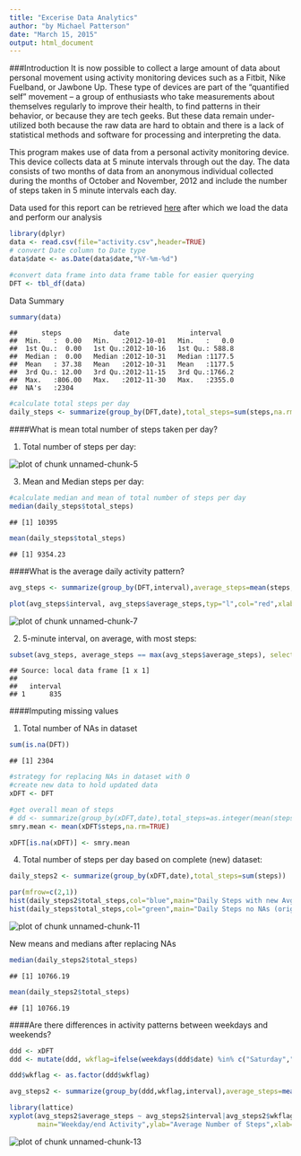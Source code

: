 ```yaml
---
title: "Excerise Data Analytics"
author: "by Michael Patterson"
date: "March 15, 2015"
output: html_document
---
```


###Introduction
It is now possible to collect a large amount of data about personal movement using activity monitoring devices such as a Fitbit, Nike Fuelband, or Jawbone Up. These type of devices are part of the “quantified self” movement – a group of enthusiasts who take measurements about themselves regularly to improve their health, to find patterns in their behavior, or because they are tech geeks. But these data remain under-utilized both because the raw data are hard to obtain and there is a lack of statistical methods and software for processing and interpreting the data.

This program makes use of data from a personal activity monitoring device. This device collects data at 5 minute intervals through out the day. The data consists of two months of data from an anonymous individual collected during the months of October and November, 2012 and include the number of steps taken in 5 minute intervals each day.

Data used for this report can be retrieved 
[here](https://d396qusza40orc.cloudfront.net/repdata%2Fdata%2Factivity.zip)
after which we load the data and perform our analysis


```r
library(dplyr)
data <- read.csv(file="activity.csv",header=TRUE)
# convert Date column to Date type
data$date <- as.Date(data$date,"%Y-%m-%d")

#convert data frame into data frame table for easier querying
DFT <- tbl_df(data)
```

Data Summary


```r
summary(data)
```

```
##      steps             date               interval     
##  Min.   :  0.00   Min.   :2012-10-01   Min.   :   0.0  
##  1st Qu.:  0.00   1st Qu.:2012-10-16   1st Qu.: 588.8  
##  Median :  0.00   Median :2012-10-31   Median :1177.5  
##  Mean   : 37.38   Mean   :2012-10-31   Mean   :1177.5  
##  3rd Qu.: 12.00   3rd Qu.:2012-11-15   3rd Qu.:1766.2  
##  Max.   :806.00   Max.   :2012-11-30   Max.   :2355.0  
##  NA's   :2304
```


```r
#calculate total steps per day
daily_steps <- summarize(group_by(DFT,date),total_steps=sum(steps,na.rm=TRUE))
```
####What is mean total number of steps taken per day?

1. Total number of steps per day:


![plot of chunk unnamed-chunk-5](figure/unnamed-chunk-5-1.png) 

3. Mean and Median steps per day:

```r
#calculate median and mean of total number of steps per day
median(daily_steps$total_steps)
```

```
## [1] 10395
```

```r
mean(daily_steps$total_steps)
```

```
## [1] 9354.23
```

####What is the average daily activity pattern?


```r
avg_steps <- summarize(group_by(DFT,interval),average_steps=mean(steps,na.rm=TRUE))

plot(avg_steps$interval, avg_steps$average_steps,typ="l",col="red",xlab="5-min intervals",ylab="avg",main="Average Steps by 5min Intervals")
```

![plot of chunk unnamed-chunk-7](figure/unnamed-chunk-7-1.png) 

2. 5-minute interval, on average, with most steps:

```r
subset(avg_steps, average_steps == max(avg_steps$average_steps), select = interval)
```

```
## Source: local data frame [1 x 1]
## 
##   interval
## 1      835
```

####Imputing missing values

1. Total number of NAs in dataset

```r
sum(is.na(DFT))
```

```
## [1] 2304
```


```r
#strategy for replacing NAs in dataset with 0
#create new data to hold updated data
xDFT <- DFT

#get overall mean of steps
# dd <- summarize(group_by(xDFT,date),total_steps=as.integer(mean(steps,na.rm=TRUE)))
smry.mean <- mean(xDFT$steps,na.rm=TRUE)

xDFT[is.na(xDFT)] <- smry.mean
```

4. Total number of steps per day based on complete (new) dataset:


```r
daily_steps2 <- summarize(group_by(xDFT,date),total_steps=sum(steps))

par(mfrow=c(2,1))
hist(daily_steps2$total_steps,col="blue",main="Daily Steps with new Avg",xlab="Total")
hist(daily_steps$total_steps,col="green",main="Daily Steps no NAs (original data)",xlab="Total")
```

![plot of chunk unnamed-chunk-11](figure/unnamed-chunk-11-1.png) 

New means and medians after replacing NAs

```r
median(daily_steps2$total_steps)
```

```
## [1] 10766.19
```

```r
mean(daily_steps2$total_steps)
```

```
## [1] 10766.19
```

####Are there differences in activity patterns between weekdays and weekends?

```r
ddd <- xDFT
ddd <- mutate(ddd, wkflag=ifelse(weekdays(ddd$date) %in% c("Saturday","Sunday"),"Weekend","Weekday"))

ddd$wkflag <- as.factor(ddd$wkflag)

avg_steps2 <- summarize(group_by(ddd,wkflag,interval),average_steps=mean(steps))

library(lattice)
xyplot(avg_steps2$average_steps ~ avg_steps2$interval|avg_steps2$wkflag, layout=c(1,2),
       main="Weekday/end Activity",ylab="Average Number of Steps",xlab="5min Intervals",type="l",col="magenta")
```

![plot of chunk unnamed-chunk-13](figure/unnamed-chunk-13-1.png) 





